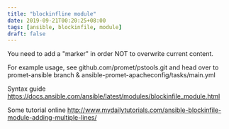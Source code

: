 ```yaml
---
title: "blockinfline module"
date: 2019-09-21T00:20:25+08:00
tags: [ansible, blockinfile, module]
draft: false
---
```

You need to add a "marker" in order NOT to overwrite current content.

For example usage, see github.com/promet/pstools.git and head over to promet-ansible branch & ansible-promet-apacheconfig/tasks/main.yml

Syntax guide https://docs.ansible.com/ansible/latest/modules/blockinfile_module.html

Some tutorial online http://www.mydailytutorials.com/ansible-blockinfile-module-adding-multiple-lines/
